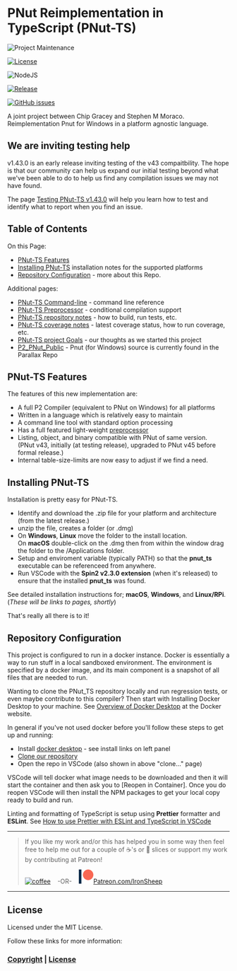 # PNut Reimplementation in TypeScript (PNut-TS)

![Project Maintenance][maintenance-shield]

[![License][license-shield]](LICENSE)

![NodeJS][node-badge]

[![Release][Release-shield]](https://github.com/ironsheep/PNut-TS-dev/releases)

[![GitHub issues][Issues-shield]](https://github.com/ironsheep/PNut-TS-dev/issues)

A joint project between Chip Gracey and Stephen M Moraco.
Reimplementation Pnut for Windows in a platform agnostic language.

## We are inviting testing help

v1.43.0 is an early release inviting testing of the v43 compaitbility. The hope is that our community can help us expand our initial testing beyond what we've been able to do to help us
find any compilation issues we may not have found.

The page [Testing PNut-TS v1.43.0](Testing.md) will help you learn how to test and identify what to report when you find an issue. 


## Table of Contents

On this Page:

- [PNut-TS Features](#simplified-project-goals)
- [Installing PNut-TS](#possible-futures) installation notes for the supported platforms
- [Repository Configuration](#repository-configuration) - more about this Repo.

Additional pages:

- [PNut-TS Command-line](CommandLine.md) - command line reference
- [PNut-TS Preprocessor](Preprocessor.md) - conditional compilation support
- [PNut-TS repository notes](BUILD-RUN.md) - how to build, run tests, etc.
- [PNut-TS coverage notes](Coverage.md) - latest coverage status, how to run coverage, etc.
- [PNut-TS project Goals](Goals.md) - our thoughts as we started this project
- [P2\_PNut_Public](https://github.com/parallaxinc/P2_PNut_Public) - Pnut (for Windows) source is currently found in the Parallax Repo

## PNut-TS Features

The features of this new implementation are:

- A full P2 Compiler (equivalent to PNut on Windows) for all platforms
- Written in a language which is relatively easy to maintain 
- A command line tool with standard option processing
- Has a full featured light-weight [preprocessor](Preprocessor.md)
- Listing, object, and binary compatible with PNut of same version.<BR>(PNut v43, initially (at testing release), upgraded to PNut v45 before formal release.)
- Internal table-size-limits are now easy to adjust if we find a need.

## Installing PNut-TS

Installation is pretty easy for PNut-TS.

- Identify and download the .zip file for your platform and architecture (from the latest release.)
- unzip the file, creates a folder (or .dmg)
- On **Windows**, **Linux** move the folder to the install location.<BR>On **macOS** double-click on the .dmg then from within the window drag the folder to the /Applications folder.
- Setup and enviroment variable (typically PATH) so that the **pnut_ts** executable can be referenceed from anywhere.
- Run VSCode with the **Spin2 v2.3.0 extension** (when it's released) to ensure that the installed **pnut_ts** was found.

See detailed installation instructions for; **macOS**, **Windows**, and **Linux/RPi**. (*These will be links to pages, shortly*)

That's really all there is to it!

## Repository Configuration

This project is configured to run in a docker instance. Docker is essentially a way to run stuff in a local sandboxed environment. The environment is specified by a docker image, and its main component is a snapshot of all files that are needed to run.

Wanting to clone the PNut_TS repository locally and run regression tests, or even maybe contribute to this compiler? Then start with Installing Docker Desktop to your machine. See [Overview of Docker Desktop](https://docs.docker.com/desktop/) at the Docker website.

In general if you've not used docker before you'll follow these steps to get up and running:

- Install [docker desktop](https://docs.docker.com/desktop/) - see install links on left panel
- [Clone our repository](BUILD-RUN.md)
- Open the repo in VSCode (also shown in above "clone..." page)

VSCode will tell docker what image needs to be downloaded and then it will start the container and then ask you to [Reopen in Container]. Once you do reopen VSCode will then install the NPM packages to get your local copy ready to build and run.

Linting and formatting of TypeScript is setup using **Prettier** formatter and **ESLint**.
See [How to use Prettier with ESLint and TypeScript in VSCode](https://khalilstemmler.com/blogs/tooling/prettier/)

---

> If you like my work and/or this has helped you in some way then feel free to help me out for a couple of :coffee:'s or :pizza: slices or support my work by contributing at Patreon!
>
> [![coffee](https://www.buymeacoffee.com/assets/img/custom_images/black_img.png)](https://www.buymeacoffee.com/ironsheep) &nbsp;&nbsp; -OR- &nbsp;&nbsp; [![Patreon](./DOCs/images/patreon.png)](https://www.patreon.com/IronSheep?fan_landing=true)[Patreon.com/IronSheep](https://www.patreon.com/IronSheep?fan_landing=true)

---

## License

Licensed under the MIT License.

Follow these links for more information:

### [Copyright](copyright) | [License](LICENSE)

[maintenance-shield]: https://img.shields.io/badge/maintainer-stephen%40ironsheep%2ebiz-blue.svg?style=for-the-badge

[license-shield]: https://img.shields.io/badge/License-MIT-yellow.svg

[Release-shield]: https://img.shields.io/github/release/ironsheep/PNut-TS-dev/all.svg

[Issues-shield]: https://img.shields.io/github/issues/ironsheep/PNut-TS-dev.svg

[node-badge]: https://img.shields.io/badge/node.js-6DA55F?style=for-the-badge&logo=node.js&logoColor=white
